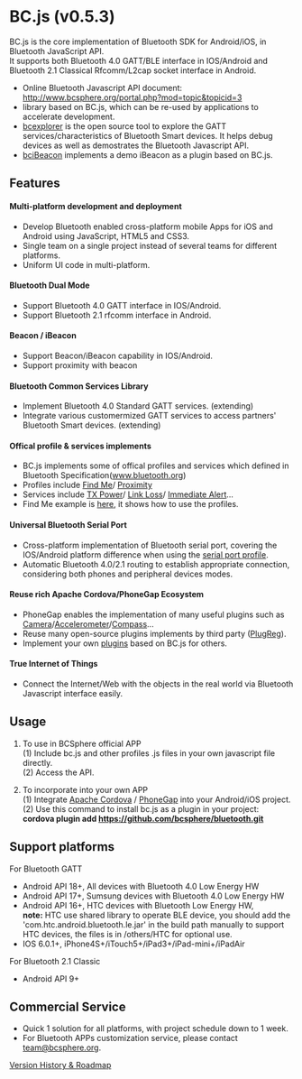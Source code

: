 BC.js (v0.5.3)
===================================
BC.js is the core implementation of Bluetooth SDK for Android/iOS, in Bluetooth JavaScript API.<br/>
It supports both Bluetooth 4.0 GATT/BLE interface in IOS/Android and Bluetooth 2.1 Classical Rfcomm/L2cap socket interface in Android.

  * Online Bluetooth Javascript API document: http://www.bcsphere.org/portal.php?mod=topic&topicid=3 <br/>
  * library based on BC.js, which can be re-used by applications to accelerate development.
  * [bcexplorer](https://github.com/bcsphere/bcexplorer) is the open source tool to explore the GATT services/characteristics of Bluetooth Smart devices. It helps debug devices as well as demostrates the Bluetooth Javascript API.
  * [bciBeacon](https://github.com/bcsphere/ibeacon) implements a demo iBeacon as a plugin based on BC.js.
  
Features
-----------------------------------
#### Multi-platform development and deployment 
* Develop Bluetooth enabled cross-platform mobile Apps for iOS and Android using JavaScript, HTML5 and CSS3.
* Single team on a single project instead of several teams for different platforms.
* Uniform UI code in multi-platform.

#### Bluetooth Dual Mode 
* Support Bluetooth 4.0 GATT interface in IOS/Android.
* Support Bluetooth 2.1 rfcomm interface in Android.

#### Beacon / iBeacon 
* Support Beacon/iBeacon capability in IOS/Android.
* Support proximity with beacon

#### Bluetooth Common Services Library 
* Implement Bluetooth 4.0 Standard GATT services. (extending)
* Integrate various customermized GATT services to access partners' Bluetooth Smart devices. (extending)

#### Offical profile & services implements
* BC.js implements some of offical profiles and services which defined in Bluetooth Specification(www.bluetooth.org)
* Profiles include [Find Me](https://github.com/bcsphere/bluetooth/blob/master/www/org.bluetooth.profile/find_me.js)/
[Proximity](https://github.com/bcsphere/bluetooth/blob/master/www/org.bluetooth.profile/proximity.js)
* Services include [TX Power](https://github.com/bcsphere/bluetooth/blob/master/www/org.bluetooth.service/tx_power.js)/
[Link Loss](https://github.com/bcsphere/bluetooth/blob/master/www/org.bluetooth.service/link_loss.js)/
[Immediate Alert](https://github.com/bcsphere/bluetooth/blob/master/www/org.bluetooth.service/immediate_alert.js)...
* Find Me example is [here](https://github.com/bcsphere/apps/tree/master/findme), it shows how to use the profiles.

#### Universal Bluetooth Serial Port 
* Cross-platform implementation of Bluetooth serial port, covering the IOS/Android platform difference when using the [serial port profile](https://https://github.com/bcsphere/bluetooth/blob/master/www/org.bluetooth.profile/serial_port.js).
* Automatic Bluetooth 4.0/2.1 routing to establish appropriate connection, considering both phones and peripheral devices modes.

#### Reuse rich Apache Cordova/PhoneGap Ecosystem
* PhoneGap enables the implementation of many useful plugins such as  [Camera](http://docs.phonegap.com/en/edge/cordova_camera_camera.md.html#Camera)/[Accelerometer](http://docs.phonegap.com/en/edge/cordova_accelerometer_accelerometer.md.html#Accelerometer)/[Compass](http://docs.phonegap.com/en/edge/cordova_compass_compass.md.html#Compass)...
* Reuse many open-source plugins implements by third party ([PlugReg](http://plugreg.com/)).
* Implement your own [plugins](http://docs.phonegap.com/en/3.3.0/guide_hybrid_plugins_index.md.html#Plugin%20Development%20Guide) based on BC.js for others.

#### True Internet of Things
* Connect the Internet/Web with the objects in the real world via Bluetooth Javascript interface easily. 


Usage
-----------------------------------
1. To use in BCSphere official APP <br/>
(1) Include bc.js and other profiles .js files in your own javascript file directly. <br/>
(2) Access the API. <br/>

2. To incorporate into your own APP<br/>
(1) Integrate [Apache Cordova](http://cordova.apache.org) / [PhoneGap](http://phonegap.com) into your Android/iOS project.<br/>
(2) Use this command to install bc.js as a plugin in your project: <br/>
    <b>cordova plugin add https://github.com/bcsphere/bluetooth.git </b> <br/>


Support platforms
-----------------------------------
For Bluetooth GATT
  * Android API 18+, All devices with Bluetooth 4.0 Low Energy HW
  * Android API 17+, Sumsung devices with Bluetooth 4.0 Low Energy HW
  * Android API 16+, HTC devices with Bluetooth Low Energy HW, <br/><b>note:</b> HTC use shared library to operate BLE device, you should add the 'com.htc.android.bluetooth.le.jar' in the build path manually to support HTC devices, the files is in /others/HTC for optional use.
  * IOS 6.0.1+,  iPhone4S+/iTouch5+/iPad3+/iPad-mini+/iPadAir

For Bluetooth 2.1 Classic
  * Android API 9+ 

Commercial Service
-----------------------------------
- Quick 1 solution for all platforms, with project schedule down to 1 week.
- For Bluetooth APPs customization service, please contact team@bcsphere.org. 


[Version History & Roadmap](https://github.com/bcsphere/bluetooth/wiki/Version-History-&-Roadmap)


